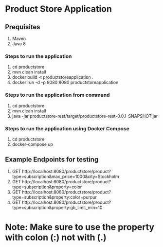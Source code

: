 # Product Store Application
## Prequisites
1. Maven
2. Java 8

### Steps to run the application
1. cd productstore
1. mvn clean install
2. docker build -t productstoreapplication .
3. docker run -d -p 8080:8080 productstoreapplication 

### Steps to run the application from command
1. cd productstore
2. mvn clean install
3. java -jar productstore-rest/target/productstore-rest-0.0.1-SNAPSHOT.jar

### Steps to run the application using Docker Compose
1. cd productstore
2. docker-compose up

## Example Endpoints for testing
1. GET http://localhost:8080/productstore/product?type=subscription&max_price=1000&city=Stockholm
2. GET http://localhost:8080/productstore/product?type=subscription&property=color
3. GET http://localhost:8080/productstore/product?type=subscription&property:color=purpur
4. GET http://localhost:8080/productstore/product?type=subscription&property:gb_limit_min=10


# Note: Make sure to use the property with colon (:) not with (.)


